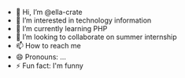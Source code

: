 - 👋 Hi, I’m @ella-crate
- 👀 I’m interested in technology information
- 🌱 I’m currently learning PHP
- 💞️ I’m looking to collaborate on summer internship
- 📫 How to reach me 
- 😄 Pronouns: ...
- ⚡ Fun fact: I'm funny

<!---
ella-crate/ella-crate is a ✨ special ✨ repository because its `README.md` (this file) appears on your GitHub profile.
You can click the Preview link to take a look at your changes.
--->
